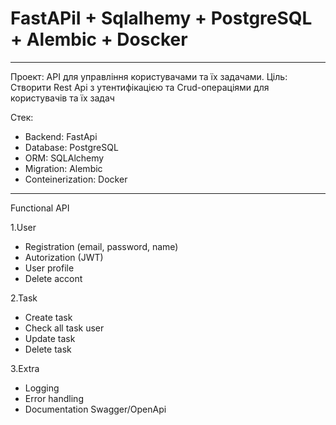 # FastAPiI + Sqlalhemy + PostgreSQL + Alembic + Doscker
----
Проект: API для управління користувачами та їх задачами.
Ціль: Створити Rest Api з утентифікацією та Crud-операціями для користувачів та
їх задач

Стек:
- Backend: FastApi
- Database: PostgreSQL
- ORM: SQLAlchemy
- Migration: Alembic
- Conteinerization: Docker
----
Functional API

1.User
- Registration (email, password, name)
- Autorization (JWT)
- User profile
- Delete accont

2.Task
- Create task
- Check all task user
- Update task
- Delete task

3.Extra
- Logging
- Error handling
- Documentation Swagger/OpenApi